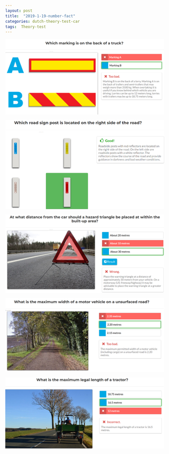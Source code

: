 ```yaml
---
layout: post
title:  "2019-1-19-number-fact"
categories: dutch-theory-test-car
tags:  Theory-test
---
```


![](/images/2019-01-21-21-05-17.png)

![](/images/2019-01-21-21-08-49.png)

![](/images/2019-01-21-21-09-35.png)

![](/images/2019-01-21-21-10-22.png)

![](/images/2019-01-21-21-17-29.png)


